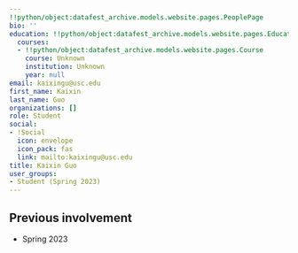 ```yaml
---
!!python/object:datafest_archive.models.website.pages.PeoplePage
bio: ''
education: !!python/object:datafest_archive.models.website.pages.Education
  courses:
  - !!python/object:datafest_archive.models.website.pages.Course
    course: Unknown
    institution: Unknown
    year: null
email: kaixingu@usc.edu
first_name: Kaixin
last_name: Guo
organizations: []
role: Student
social:
- !Social
  icon: envelope
  icon_pack: fas
  link: mailto:kaixingu@usc.edu
title: Kaixin Guo
user_groups:
- Student (Spring 2023)
---
```



## Previous involvement

* Spring 2023

